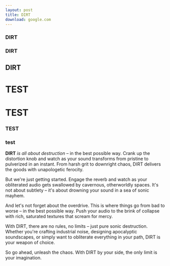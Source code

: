 ```yaml
---
layout: post
title: DIRT
download: google.com
---
```


### DIRT 

### DIRT 

## DIRT

# TEST
# TEST 

### TEST
### test 


**DIRT** *is all about destruction* – in the best possible way. Crank up the distortion knob and watch as your sound transforms from pristine to pulverized in an instant. From harsh grit to downright chaos, DIRT delivers the goods with unapologetic ferocity.

But we're just getting started. Engage the reverb and watch as your obliterated audio gets swallowed by cavernous, otherworldly spaces. It's not about subtlety – it's about drowning your sound in a sea of sonic mayhem.

And let's not forget about the overdrive. This is where things go from bad to worse – in the best possible way. Push your audio to the brink of collapse with rich, saturated textures that scream for mercy.

With DIRT, there are no rules, no limits – just pure sonic destruction. Whether you're crafting industrial noise, designing apocalyptic soundscapes, or simply want to obliterate everything in your path, DIRT is your weapon of choice.

So go ahead, unleash the chaos. With DIRT by your side, the only limit is your imagination.


